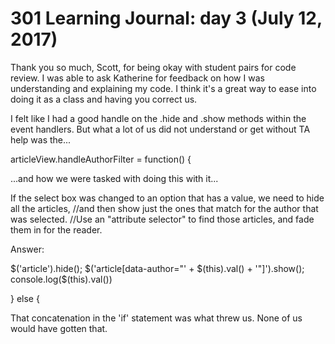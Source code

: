 # 301 Learning Journal: day 3 (July 12, 2017)

Thank you so much, Scott, for being okay with student pairs for code review. I was able to ask Katherine for feedback on how I was understanding and explaining my code. I think it's a great way to ease into doing it as a class and having you correct us.

I felt like I had a good handle on the .hide and .show methods within the event handlers. But what a lot of us did not understand or get without TA help was the...

articleView.handleAuthorFilter = function() {

...and how we were tasked with doing this with it...

If the select box was changed to an option that has a value, we need to hide all the articles,
//and then show just the ones that match for the author that was selected.
//Use an "attribute selector" to find those articles, and fade them in for the reader.

Answer:

$('article').hide();
$('article[data-author="' + $(this).val() + '"]').show();
console.log($(this).val())

} else {

That concatenation in the 'if' statement was what threw us. None of us would have gotten that.
